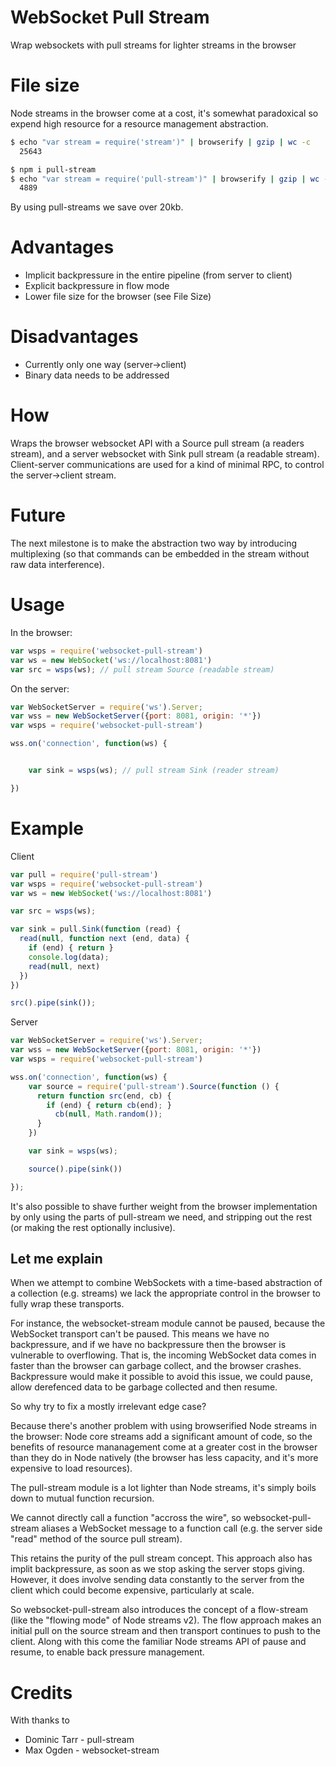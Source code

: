 # WebSocket Pull Stream

Wrap websockets with pull streams for lighter streams in the browser

# File size
Node streams in the browser come at a cost, it's somewhat paradoxical
so expend high resource for a resource management abstraction. 

```sh
$ echo "var stream = require('stream')" | browserify | gzip | wc -c
  25643

$ npm i pull-stream
$ echo "var stream = require('pull-stream')" | browserify | gzip | wc -c
  4889
```

By using pull-streams we save over 20kb.

# Advantages
  * Implicit backpressure in the entire pipeline (from server to client)
  * Explicit backpressure in flow mode
  * Lower file size for the browser (see File Size)

# Disadvantages
  * Currently only one way (server->client)
  * Binary data needs to be addressed


# How
Wraps the browser websocket API with a Source pull stream (a readers stream),
and a server websocket with Sink pull stream (a readable stream). Client-server
communications are used for a kind of minimal RPC, to control the server->client
stream. 

# Future
The next milestone is to make the abstraction two way by introducing
multiplexing (so that commands can be embedded in the stream without raw
data interference).

# Usage

In the browser:

```javascript
var wsps = require('websocket-pull-stream')
var ws = new WebSocket('ws://localhost:8081')
var src = wsps(ws); // pull stream Source (readable stream)
```

On the server: 

```javascript
var WebSocketServer = require('ws').Server;
var wss = new WebSocketServer({port: 8081, origin: '*'})
var wsps = require('websocket-pull-stream')

wss.on('connection', function(ws) {


	var sink = wsps(ws); // pull stream Sink (reader stream)

})
```



# Example

Client
```javascript
var pull = require('pull-stream')
var wsps = require('websocket-pull-stream')
var ws = new WebSocket('ws://localhost:8081')

var src = wsps(ws);

var sink = pull.Sink(function (read) {
  read(null, function next (end, data) {
    if (end) { return }
    console.log(data);
    read(null, next)
  })
})

src().pipe(sink());

```

Server
```javascript
var WebSocketServer = require('ws').Server;
var wss = new WebSocketServer({port: 8081, origin: '*'})
var wsps = require('websocket-pull-stream')

wss.on('connection', function(ws) {
	var source = require('pull-stream').Source(function () {
	  return function src(end, cb) {
	    if (end) { return cb(end); }
		  cb(null, Math.random());  
	  }
	})

	var sink = wsps(ws);

	source().pipe(sink())

});

```



It's also possible to shave further weight from the browser implementation
by only using the parts of pull-stream we need, and stripping out the rest
(or making the rest optionally inclusive).


## Let me explain
When we attempt to combine WebSockets with a 
time-based abstraction of a collection (e.g. streams)
we lack the appropriate control in the browser to 
fully wrap these transports. 

For instance, the websocket-stream module cannot be paused, 
because the WebSocket transport can't be paused. This means
we have no backpressure, and if we have no backpressure
then the browser is vulnerable to overflowing. That is, 
the incoming WebSocket data comes in faster than the browser
can garbage collect, and the browser crashes. Backpressure 
would make it possible to avoid this issue, we could pause, 
allow derefenced data to be garbage collected and then resume.

So why try to fix a mostly irrelevant edge case?

Because there's another problem with using browserified 
Node streams in the browser: Node core streams add a significant
amount of code, so the benefits of resource mananagement
come at a greater cost in the browser than 
they do in Node natively (the browser has less capacity,
and it's more expensive to load resources).

The pull-stream module is a lot lighter than Node streams, 
it's simply boils down to mutual function recursion.

We cannot directly call a function "accross the wire", 
so websocket-pull-stream aliases a WebSocket message to 
a function call (e.g. the server side "read" method of
the source pull stream).

This retains the purity of the pull stream concept.
This approach also has implit backpressure, as soon as 
we stop asking the server stops giving. However,
it does involve sending data constantly to the server 
from the client which could become expensive, particularly
at scale. 

So websocket-pull-stream also introduces the concept of a flow-stream 
(like the "flowing mode" of Node streams v2). The flow approach makes an initial
pull on the source stream and then transport continues to push
to the client. Along with this come the familiar Node streams
API of pause and resume, to enable back pressure management. 


# Credits

With thanks to

* Dominic Tarr - pull-stream
* Max Ogden - websocket-stream




